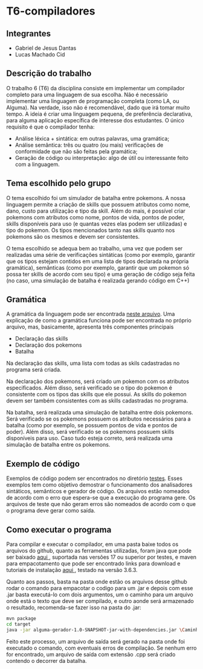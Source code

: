 # T6-compiladores

## Integrantes

- Gabriel de Jesus Dantas
- Lucas Machado Cid

## Descrição do trabalho

O trabalho 6 (T6) da disciplina consiste em implementar um compilador completo para uma linguagem de sua escolha. Não é necessário implementar uma linguagem de programação completa (como LA, ou Alguma). Na verdade, isso não é recomendável, dado que irá tomar muito tempo. A ideia é criar uma linguagem pequena, de preferência declarativa, para alguma aplicação específica de interesse dos estudantes. O único requisito é que o compilador tenha:

- Análise léxica + sintática: em outras palavras, uma gramática;
- Análise semântica: três ou quatro (ou mais) verificações de conformidade que não são feitas pela gramática;
- Geração de código ou interpretação: algo de útil ou interessante feito com a linguagem.

## Tema escolhido pelo grupo

O tema escolhido foi um simulador de batalha entre pokemons. A nossa linguagem permite a criação de skills que possuem atributos como nome, dano, custo para utilização e tipo da skill. Além do mais, é possível criar pokemons com atributos como nome, pontos de vida, pontos de poder, skills disponíveis para uso (e quantas vezes elas podem ser utilizadas) e tipo do pokemon. Os tipos mencionados tanto nas skills quanto nos pokemons são os mesmos e devem ser consistentes.

O tema escolhido se adequa bem ao trabalho, uma vez que podem ser realizadas uma série de verificações sintáticas (como por exemplo, garantir que os tipos estejam contidos em uma lista de tipos declarada na própria gramática), semânticas (como por exemplo, garantir que um pokemon só possa ter skills de acordo com seu tipo) e uma geração de código seja feita (no caso, uma simulação de batalha é realizada gerando código em C++)

## Gramática

A gramática da linguagem pode ser encontrada [neste arquivo](https://github.com/Lucas-Cid/T6-compiladores/blob/master/src/main/antlr4/compiladores/t4/Pokemon.g4). Uma explicação de como a gramática funciona pode ser encontrada no próprio arquivo, mas, basicamente, apresenta três componentes principais

- Declaração das skills
- Declaração dos pokemons
- Batalha

Na declaração das skills, uma lista com todas as skils cadastradas no programa será criada.

Na declaração dos pokemons, será criado um pokemon com os atributos especificados. Além disso, será verificado se o tipo do pokemon é consistente com os tipos das skills que ele possui. As skills do pokemon devem ser também consistentes com as skills cadastradas no programa.

Na batalha, será realizada uma simulação de batalha entre dois pokemons. Será verificado se os pokemons possuem os atributos necessários para a batalha (como por exemplo, se possuem pontos de vida e pontos de poder). Além disso, será verificado se os pokemons possuem skills disponíveis para uso. Caso tudo esteja correto, será realizada uma simulação de batalha entre os pokemons.

## Exemplo de código

Exemplos de código podem ser encontrados no diretório [testes](https://github.com/Lucas-Cid/T6-compiladores/tree/master/testes). Esses exemplos tem como objetivo demostrar o funcionamento dos analisadores sintáticos, semânticos e gerador de código. Os arquivos estão nomeados de acordo com o erro que espera-se que a execução do programa gere. Os arquivos de teste que não geram erros são nomeados de acordo com o que o programa deve gerar como saída.

## Como executar o programa

Para compilar e executar o compilador, em uma pasta baixe todos os arquivos do github,
quanto as ferramentas utilizadas, foram java que pode ser baixado <a href = "https://www.oracle.com/java/technologies/downloads/#jdk18-linux">aqui </a>, suportada nas versões 17 ou superior por testes, e maven para empacotamento que pode ser encontrado links para download e tutoriais de instalação <a href = "https://maven.apache.org">aqui </a>, testado na versão 3.6.3.

Quanto aos passos, basta na pasta onde estão os arquivos desse github rodar o comando para empacotar o codigo para um .jar e depois com esse .jar basta executá-lo com dois argumentos, um o caminho para um arquivo onde está o texto que deve ser compilado, e outro aonde será armazenado o resultado, recomenda-se fazer isso na pasta do .jar:

```bash
mvn package
cd target
java -jar alguma-gerador-1.0-SNAPSHOT-jar-with-dependencies.jar \Caminho\Para\Entrada.txt \Caminho\Para\Saida.txt
```

Feito este processo, um arquivo de saída será gerado na pasta onde foi executado o comando, com eventuais erros de compilação. Se nenhum erro for encontrado, um arquivo de saída com extensão .cpp será criado contendo o decorrer da batalha.
